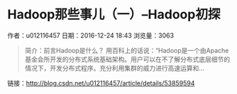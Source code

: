 # Hadoop那些事儿（一）–Hadoop初探
作者：u012116457
日期：2016-12-24 18:43
浏览量：3063
> 简介：前言Hadoop是什么？ 
用百科上的话说：“Hadoop是一个由Apache基金会所开发的分布式系统基础架构。用户可以在不了解分布式底层细节的情况下，开发分布式程序。充分利用集群的威力进行高速运算和...

 链接：http://blog.csdn.net/u012116457/article/details/53859594
